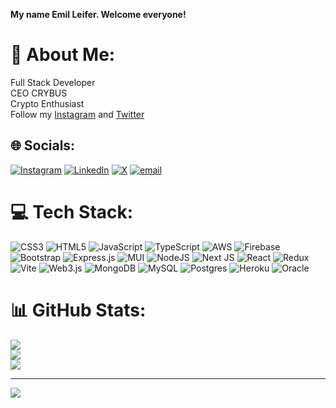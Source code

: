 **My name Emil Leifer. Welcome everyone!**

# 💫 About Me:
Full Stack Developer<br>CEO CRYBUS<br>Crypto Enthusiast<br>Follow my [Instagram](https://www.instagram.com/leiferemil) and [Twitter](https://x.com/clarksilio)<br>


## 🌐 Socials:
[![Instagram](https://img.shields.io/badge/Instagram-%23E4405F.svg?logo=Instagram&logoColor=white)](https://instagram.com/leiferemil) [![LinkedIn](https://img.shields.io/badge/LinkedIn-%230077B5.svg?logo=linkedin&logoColor=white)](https://linkedin.com/in/emil-leifer-741b87248) [![X](https://img.shields.io/badge/X-black.svg?logo=X&logoColor=white)](https://x.com/clarksilio) [![email](https://img.shields.io/badge/Email-D14836?logo=gmail&logoColor=white)](mailto:leiferemil@gmail.com) 

# 💻 Tech Stack:
![CSS3](https://img.shields.io/badge/css3-%231572B6.svg?style=for-the-badge&logo=css3&logoColor=white) ![HTML5](https://img.shields.io/badge/html5-%23E34F26.svg?style=for-the-badge&logo=html5&logoColor=white) ![JavaScript](https://img.shields.io/badge/javascript-%23323330.svg?style=for-the-badge&logo=javascript&logoColor=%23F7DF1E) ![TypeScript](https://img.shields.io/badge/typescript-%23007ACC.svg?style=for-the-badge&logo=typescript&logoColor=white) ![AWS](https://img.shields.io/badge/AWS-%23FF9900.svg?style=for-the-badge&logo=amazon-aws&logoColor=white) ![Firebase](https://img.shields.io/badge/firebase-%23039BE5.svg?style=for-the-badge&logo=firebase) ![Bootstrap](https://img.shields.io/badge/bootstrap-%238511FA.svg?style=for-the-badge&logo=bootstrap&logoColor=white) ![Express.js](https://img.shields.io/badge/express.js-%23404d59.svg?style=for-the-badge&logo=express&logoColor=%2361DAFB) ![MUI](https://img.shields.io/badge/MUI-%230081CB.svg?style=for-the-badge&logo=mui&logoColor=white) ![NodeJS](https://img.shields.io/badge/node.js-6DA55F?style=for-the-badge&logo=node.js&logoColor=white) ![Next JS](https://img.shields.io/badge/Next-black?style=for-the-badge&logo=next.js&logoColor=white) ![React](https://img.shields.io/badge/react-%2320232a.svg?style=for-the-badge&logo=react&logoColor=%2361DAFB) ![Redux](https://img.shields.io/badge/redux-%23593d88.svg?style=for-the-badge&logo=redux&logoColor=white) ![Vite](https://img.shields.io/badge/vite-%23646CFF.svg?style=for-the-badge&logo=vite&logoColor=white) ![Web3.js](https://img.shields.io/badge/web3.js-F16822?style=for-the-badge&logo=web3.js&logoColor=white) ![MongoDB](https://img.shields.io/badge/MongoDB-%234ea94b.svg?style=for-the-badge&logo=mongodb&logoColor=white) ![MySQL](https://img.shields.io/badge/mysql-4479A1.svg?style=for-the-badge&logo=mysql&logoColor=white) ![Postgres](https://img.shields.io/badge/postgres-%23316192.svg?style=for-the-badge&logo=postgresql&logoColor=white) ![Heroku](https://img.shields.io/badge/heroku-%23430098.svg?style=for-the-badge&logo=heroku&logoColor=white) ![Oracle](https://img.shields.io/badge/Oracle-F80000?style=for-the-badge&logo=oracle&logoColor=white)
# 📊 GitHub Stats:
![](https://github-readme-stats.vercel.app/api?username=clarksilio&theme=dark&hide_border=false&include_all_commits=false&count_private=false)<br/>
![](https://nirzak-streak-stats.vercel.app/?user=clarksilio&theme=dark&hide_border=false)<br/>
![](https://github-readme-stats.vercel.app/api/top-langs/?username=clarksilio&theme=dark&hide_border=false&include_all_commits=false&count_private=false&layout=compact)

---
[![](https://visitcount.itsvg.in/api?id=clarksilio&icon=0&color=0)](https://visitcount.itsvg.in)

<!-- Proudly created with GPRM ( https://gprm.itsvg.in ) -->
